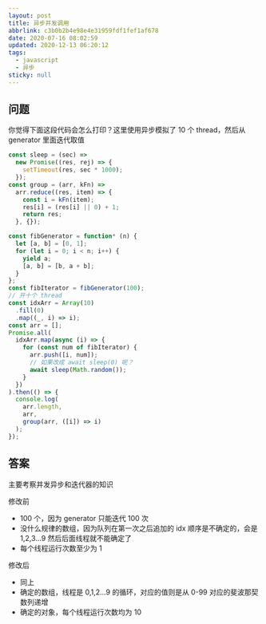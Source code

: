 ```yaml
---
layout: post
title: 异步并发调用
abbrlink: c3b0b2b4e98e4e31959fdf1fef1af678
date: 2020-07-16 08:02:59
updated: 2020-12-13 06:20:12
tags:
  - javascript
  - 异步
sticky: null
---
```


## 问题

你觉得下面这段代码会怎么打印？这里使用异步模拟了 10 个 thread，然后从 generator 里面迭代取值

```js
const sleep = (sec) =>
  new Promise((res, rej) => {
    setTimeout(res, sec * 1000);
  });
const group = (arr, kFn) =>
  arr.reduce((res, item) => {
    const i = kFn(item);
    res[i] = (res[i] || 0) + 1;
    return res;
  }, {});

const fibGenerator = function* (n) {
  let [a, b] = [0, 1];
  for (let i = 0; i < n; i++) {
    yield a;
    [a, b] = [b, a + b];
  }
};
const fibIterator = fibGenerator(100);
// 开十个 thread
const idxArr = Array(10)
  .fill(0)
  .map((_, i) => i);
const arr = [];
Promise.all(
  idxArr.map(async (i) => {
    for (const num of fibIterator) {
      arr.push([i, num]);
      // 如果改成 await sleep(0) 呢？
      await sleep(Math.random());
    }
  })
).then(() => {
  console.log(
    arr.length,
    arr,
    group(arr, ([i]) => i)
  );
});
```

## 答案

主要考察并发异步和迭代器的知识

修改前

- 100 个，因为 generator 只能迭代 100 次
- 没什么规律的数组，因为队列在第一次之后追加的 idx 顺序是不确定的，会是 1,2,3...9 然后后面线程就不能确定了
- 每个线程运行次数至少为 1

修改后

- 同上
- 确定的数组，线程是 0,1,2...9 的循环，对应的值则是从 0-99 对应的斐波那契数列递增
- 确定的对象，每个线程运行次数均为 10
